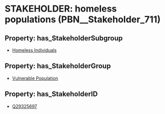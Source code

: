 # STAKEHOLDER: __homeless populations__ (PBN__Stakeholder_711)

## Property: has_StakeholderSubgroup

* [Homeless Individuals](PBN__StakeholderSubgroup_96)

## Property: has_StakeholderGroup

* [Vulnerable Population](PBN__StakeholderGroup_6)

## Property: has_StakeholderID

* [Q29325697](Q29325697)

